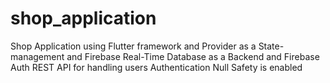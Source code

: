 # shop_application

Shop Application using Flutter framework and Provider as a State-management 
and Firebase Real-Time Database as a Backend and Firebase Auth REST API for handling users Authentication
Null Safety is enabled
